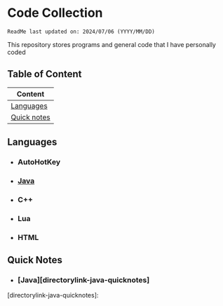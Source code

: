 # Code Collection
`ReadMe last updated on: 2024/07/06 (YYYY/MM/DD)`

This repository stores programs and general code that I have personally coded

## Table of Content
| Content                            |
| ---------------------------------- |
| [Languages](#content-language)     |
| [Quick notes](#content-quicknotes) |

## <p id="content-language">Languages</p>
- ### AutoHotKey
- ### [Java][directorylink-java]
- ### C++
- ### Lua
- ### HTML



## <p id='content-quicknotes'>Quick Notes</p>
- ### [Java][directorylink-java-quicknotes]



<!--directory links-->
[directory-link-autohotkey]: ./AutoHotKey/
[directorylink-java]: ./Java/README.md
[directorylink-cpp]: ./Cpp/
[directorylink-lua]: ./Lua/
[directorylink-html]: ./HTML/
[directorylink-java-quicknotes]: 